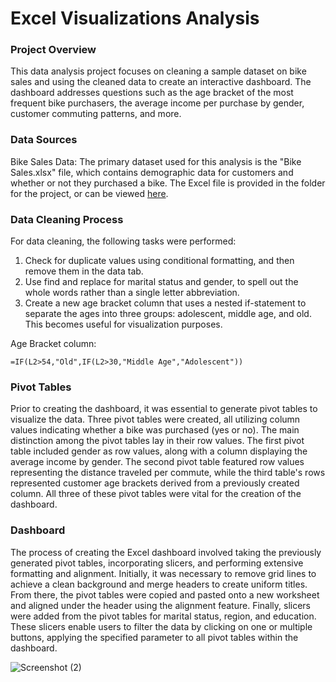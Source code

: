 # Excel Visualizations Analysis

### Project Overview

This data analysis project focuses on cleaning a sample dataset on bike sales and using the cleaned data to create an interactive dashboard. The dashboard addresses questions such as the age bracket of the most frequent bike purchasers, the average income per purchase by gender, customer commuting patterns, and more.

### Data Sources

Bike Sales Data: The primary dataset used for this analysis is the "Bike Sales.xlsx" file, which contains demographic data for customers and whether or not they purchased a bike. The Excel file is provided in the folder for the project, or can be viewed [here](https://view.officeapps.live.com/op/view.aspx?src=https%3A%2F%2Fraw.githubusercontent.com%2Flkolb10%2FData_Projects%2Fmain%2FExcel%2520Visualizations%2FBike%2520Sales.xlsx&wdOrigin=BROWSELINK).

### Data Cleaning Process

For data cleaning, the following tasks were performed:

1. Check for duplicate values using conditional formatting, and then remove them in the data tab.
2. Use find and replace for marital status and gender, to spell out the whole words rather than a single letter abbreviation.
3. Create a new age bracket column that uses a nested if-statement to separate the ages into three groups: adolescent, middle age, and old. This becomes useful for visualization purposes.

Age Bracket column:

```excel
=IF(L2>54,"Old",IF(L2>30,"Middle Age","Adolescent"))
```

### Pivot Tables

Prior to creating the dashboard, it was essential to generate pivot tables to visualize the data. Three pivot tables were created, all utilizing column values indicating whether a bike was purchased (yes or no). The main distinction among the pivot tables lay in their row values. The first pivot table included gender as row values, along with a column displaying the average income by gender. The second pivot table featured row values representing the distance traveled per commute, while the third table's rows represented customer age brackets derived from a previously created column. All three of these pivot tables were vital for the creation of the dashboard.

### Dashboard

The process of creating the Excel dashboard involved taking the previously generated pivot tables, incorporating slicers, and performing extensive formatting and alignment. Initially, it was necessary to remove grid lines to achieve a clean background and merge headers to create uniform titles. From there, the pivot tables were copied and pasted onto a new worksheet and aligned under the header using the alignment feature. Finally, slicers were added from the pivot tables for marital status, region, and education. These slicers enable users to filter the data by clicking on one or multiple buttons, applying the specified parameter to all pivot tables within the dashboard.

![Screenshot (2)](https://github.com/lkolb10/Data_Projects/assets/136652895/6f82a292-60df-4f40-aef1-e514c2e84e00)








